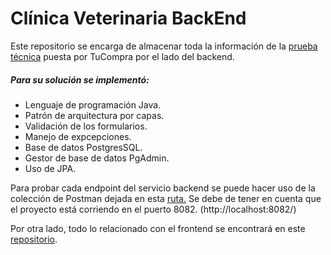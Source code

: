 # Clínica Veterinaria BackEnd

Este repositorio se encarga de almacenar toda la información de la [prueba técnica](https://github.com/StivenArboleda/TuCompraPrueba/blob/main/Prueba%20de%20Programacio%CC%81n%20Tu%20Compra%20SAS.pdf "prueba técnica") puesta por TuCompra por el lado del backend. 

##### Para su solución se implementó:
- Lenguaje de programación Java.
- Patrón de arquitectura por capas.
- Validación de los formularios.
- Manejo de expcepciones.
- Base de datos PostgresSQL.
- Gestor de base de datos PgAdmin.
- Uso de JPA.

Para probar cada endpoint del servicio backend se puede hacer uso de la colección de Postman dejada en esta [ruta.](https://github.com/StivenArboleda/TuCompraPrueba/blob/main/Clinica%20TuCompra.postman_collection.json "ruta.")
Se debe de tener en cuenta que el proyecto está corriendo en el puerto 8082. (http://localhost:8082/)

Por otra lado, todo lo relacionado con el frontend se encontrará en este [repositorio](https://github.com/StivenArboleda/TuCompraPrueba-Front "repositorio").
